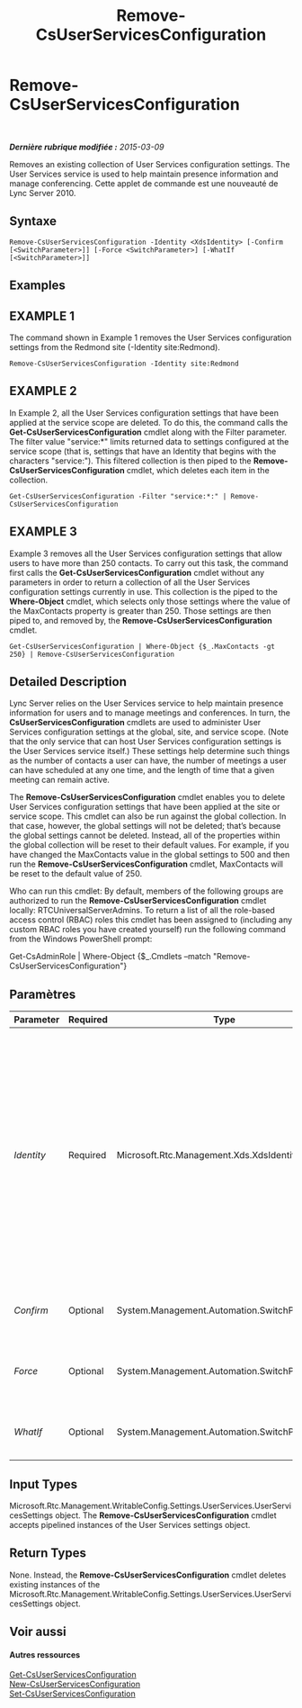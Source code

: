 ﻿---
title: Remove-CsUserServicesConfiguration
TOCTitle: Remove-CsUserServicesConfiguration
ms:assetid: 8eed6091-ab96-49d4-a0c0-d1f9180a0b90
ms:mtpsurl: https://technet.microsoft.com/fr-fr/library/Gg398722(v=OCS.15)
ms:contentKeyID: 49298044
ms.date: 05/20/2016
mtps_version: v=OCS.15
ms.translationtype: HT
---

# Remove-CsUserServicesConfiguration

 

_**Dernière rubrique modifiée :** 2015-03-09_

Removes an existing collection of User Services configuration settings. The User Services service is used to help maintain presence information and manage conferencing. Cette applet de commande est une nouveauté de Lync Server 2010.

## Syntaxe

    Remove-CsUserServicesConfiguration -Identity <XdsIdentity> [-Confirm [<SwitchParameter>]] [-Force <SwitchParameter>] [-WhatIf [<SwitchParameter>]]

## Examples

## EXAMPLE 1

The command shown in Example 1 removes the User Services configuration settings from the Redmond site (-Identity site:Redmond).

    Remove-CsUserServicesConfiguration -Identity site:Redmond

## EXAMPLE 2

In Example 2, all the User Services configuration settings that have been applied at the service scope are deleted. To do this, the command calls the **Get-CsUserServicesConfiguration** cmdlet along with the Filter parameter. The filter value "service:\*" limits returned data to settings configured at the service scope (that is, settings that have an Identity that begins with the characters "service:"). This filtered collection is then piped to the **Remove-CsUserServicesConfiguration** cmdlet, which deletes each item in the collection.

    Get-CsUserServicesConfiguration -Filter "service:*:" | Remove-CsUserServicesConfiguration

## EXAMPLE 3

Example 3 removes all the User Services configuration settings that allow users to have more than 250 contacts. To carry out this task, the command first calls the **Get-CsUserServicesConfiguration** cmdlet without any parameters in order to return a collection of all the User Services configuration settings currently in use. This collection is the piped to the **Where-Object** cmdlet, which selects only those settings where the value of the MaxContacts property is greater than 250. Those settings are then piped to, and removed by, the **Remove-CsUserServicesConfiguration** cmdlet.

    Get-CsUserServicesConfiguration | Where-Object {$_.MaxContacts -gt 250} | Remove-CsUserServicesConfiguration

## Detailed Description

Lync Server relies on the User Services service to help maintain presence information for users and to manage meetings and conferences. In turn, the **CsUserServicesConfiguration** cmdlets are used to administer User Services configuration settings at the global, site, and service scope. (Note that the only service that can host User Services configuration settings is the User Services service itself.) These settings help determine such things as the number of contacts a user can have, the number of meetings a user can have scheduled at any one time, and the length of time that a given meeting can remain active.

The **Remove-CsUserServicesConfiguration** cmdlet enables you to delete User Services configuration settings that have been applied at the site or service scope. This cmdlet can also be run against the global collection. In that case, however, the global settings will not be deleted; that’s because the global settings cannot be deleted. Instead, all of the properties within the global collection will be reset to their default values. For example, if you have changed the MaxContacts value in the global settings to 500 and then run the **Remove-CsUserServicesConfiguration** cmdlet, MaxContacts will be reset to the default value of 250.

Who can run this cmdlet: By default, members of the following groups are authorized to run the **Remove-CsUserServicesConfiguration** cmdlet locally: RTCUniversalServerAdmins. To return a list of all the role-based access control (RBAC) roles this cmdlet has been assigned to (including any custom RBAC roles you have created yourself) run the following command from the Windows PowerShell prompt:

Get-CsAdminRole | Where-Object {$\_.Cmdlets –match "Remove-CsUserServicesConfiguration"}

## Paramètres


<table>
<colgroup>
<col style="width: 25%" />
<col style="width: 25%" />
<col style="width: 25%" />
<col style="width: 25%" />
</colgroup>
<thead>
<tr class="header">
<th>Parameter</th>
<th>Required</th>
<th>Type</th>
<th>Description</th>
</tr>
</thead>
<tbody>
<tr class="odd">
<td><p><em>Identity</em></p></td>
<td><p>Required</p></td>
<td><p>Microsoft.Rtc.Management.Xds.XdsIdentity</p></td>
<td><p>Unique identifier for the User Services configuration settings to be removed. To delete settings configured at the site scope, use syntax similar to this: -Identity site:Redmond. To delete settings at the service level, use syntax like this: -Identity service:UserServer:atl-cs-001.litwareinc.com.</p>
<p>The <strong>Remove-CsUserServicesConfiguration</strong> cmdlet can also be run against the global collection. In that case, however, the global collection will not be deleted. Instead, all the properties in that collection will be reset to their default values.</p></td>
</tr>
<tr class="even">
<td><p><em>Confirm</em></p></td>
<td><p>Optional</p></td>
<td><p>System.Management.Automation.SwitchParameter</p></td>
<td><p>Vous demande confirmation avant d’exécuter la commande.</p></td>
</tr>
<tr class="odd">
<td><p><em>Force</em></p></td>
<td><p>Optional</p></td>
<td><p>System.Management.Automation.SwitchParameter</p></td>
<td><p>Suppresses the display of any non-fatal error message that might arise when running the command.</p></td>
</tr>
<tr class="even">
<td><p><em>WhatIf</em></p></td>
<td><p>Optional</p></td>
<td><p>System.Management.Automation.SwitchParameter</p></td>
<td><p>Décrit ce qui se passe si vous exécutez la commande sans l’exécuter réellement.</p></td>
</tr>
</tbody>
</table>


## Input Types

Microsoft.Rtc.Management.WritableConfig.Settings.UserServices.UserServicesSettings object. The **Remove-CsUserServicesConfiguration** cmdlet accepts pipelined instances of the User Services settings object.

## Return Types

None. Instead, the **Remove-CsUserServicesConfiguration** cmdlet deletes existing instances of the Microsoft.Rtc.Management.WritableConfig.Settings.UserServices.UserServicesSettings object.

## Voir aussi

#### Autres ressources

[Get-CsUserServicesConfiguration](get-csuserservicesconfiguration.md)  
[New-CsUserServicesConfiguration](new-csuserservicesconfiguration.md)  
[Set-CsUserServicesConfiguration](set-csuserservicesconfiguration.md)

